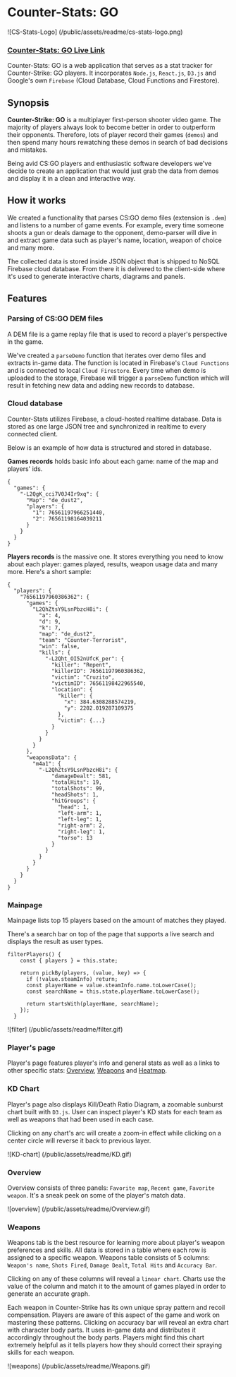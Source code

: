 # Counter-Stats: GO

![CS-Stats-Logo] (/public/assets/readme/cs-stats-logo.png)

### [Counter-Stats: GO Live Link][firebase]
[firebase]: https://cs-go-33263.firebaseapp.com

Counter-Stats: GO is a web application that serves as a stat tracker for Counter-Strike: GO players. It incorporates `Node.js`, `React.js`, `D3.js` and Google's own `Firebase` (Cloud Database, Cloud Functions and Firestore).

## Synopsis
**Counter-Strike: GO** is a multiplayer first-person shooter video game. The majority of players always look to become better in order to outperform their opponents. Therefore, lots of player record their games (`demos`) and then spend many hours rewatching these demos in search of bad decisions and mistakes.

Being avid CS:GO players and enthusiastic software developers we've decide to create an application that would just grab the data from demos and display it in a clean and interactive way.

## How it works
We created a functionality that parses CS:GO demo files (extension is `.dem`) and listens to a number of game events. For example, every time someone shoots a gun or deals damage to the opponent, demo-parser will dive in and extract game data such as player's name, location, weapon of choice and many more.

The collected data is stored inside JSON object that is shipped to NoSQL Firebase cloud database. From there it is delivered to the client-side where it's used to generate interactive charts, diagrams and panels.

## Features

### Parsing of CS:GO DEM files
A DEM file is a game replay file that is used to record a player's perspective in the game.

We've created a `parseDemo` function that iterates over demo files and extracts in-game data. The function is located in Firebase's `Cloud Functions` and is connected to local `Cloud Firestore`. Every time when demo is uploaded to the storage, Firebase will trigger a `parseDemo` function which will result in fetching new data and adding new records to database.

### Cloud database
Counter-Stats utilizes Firebase, a cloud-hosted realtime database. Data is stored as one large JSON tree and synchronized in realtime to every connected client.

Below is an example of how data is structured and stored in database.

**Games records** holds basic info about each game: name of the map and players' ids.

```
{
  "games": {
    "-L2QgK_cci7V0J4Ir9xq": {
      "Map": "de_dust2",
      "players": {
        "1": 76561197966251440,
        "2": 76561198164039211
      }
    }
  }
}
```
**Players records** is the massive one. It stores everything you need to know about each player: games played, results, weapon usage data and many more. Here's a short sample:

```
{
  "players": {
    "76561197960386362": {
      "games": {
        "L2QhZtsY9LsnPbzcH8i": {
          "a": 4,
          "d": 9,
          "k": 7,
          "map": "de_dust2",
          "team": "Counter-Terrorist",
          "win": false,
          "kills": {
            "-L2Qht_OI52nUfcK_per": {
              "killer": "Repent",
              "killerID": 76561197960386362,
              "victim": "Cruzito",
              "victimID": 76561198422965540,
              "location": {
                "killer": {
                  "x": 384.6308288574219,
                  "y": 2202.019287109375
                },
                "victim": {...}
              }
            }
          }
        }
      },
      "weaponsData": {
        "m4a1": {
          "-L2QhZtsY9LsnPbzcH8i": {
              "damageDealt": 581,
              "totalHits": 19,
              "totalShots": 99,
              "headShots": 1,
              "hitGroups": {
                "head": 1,
                "left-arm": 1,
                "left-leg": 1,
                "right-arm": 2,
                "right-leg": 1,
                "torso": 13
              }
            }
          }
        }
      }
    }
  }
}
```

### Mainpage
Mainpage lists top 15 players based on the amount of matches they played.

There's a search bar on top of the page that supports a live search and displays the result as user types.

```  
filterPlayers() {
    const { players } = this.state;

    return pickBy(players, (value, key) => {
      if (!value.steamInfo) return;
      const playerName = value.steamInfo.name.toLowerCase();
      const searchName = this.state.playerName.toLowerCase();

      return startsWith(playerName, searchName);
    });
  }
  ```

![filter] (/public/assets/readme/filter.gif)

### Player's page
Player's page features player's info and general stats as well as a links to other specific stats: [Overview](###overview), [Weapons](###weapons) and [Heatmap](###heatmap).

### KD Chart
Player's page also displays Kill/Death Ratio Diagram, a zoomable sunburst chart built with `D3.js`. User can inspect player's KD stats for each team as well as weapons that had been used in each case.

Clicking on any chart's arc will create a zoom-in effect while clicking on a center circle will reverse it back to previous layer.

![KD-chart] (/public/assets/readme/KD.gif)

### Overview
Overview consists of three panels: `Favorite map`, `Recent game`, `Favorite weapon`. It's a sneak peek on some of the player's match data.

![overview] (/public/assets/readme/Overview.gif)

### Weapons
Weapons tab is the best resource for learning more about player's weapon preferences and skills. All data is stored in a table where each row is assigned to a specific weapon. Weapons table consists of 5 columns: `Weapon's name`, `Shots Fired`, `Damage Dealt`, `Total Hits` and `Accuracy Bar`.

Clicking on any of these columns will reveal a `linear chart`. Charts use the value of the column and match it to the amount of games played in order to generate an accurate graph.

Each weapon in Counter-Strike has its own unique spray pattern and recoil compensation. Players are aware of this aspect of the game and work on mastering these patterns. Clicking on accuracy bar will reveal an extra chart with character body parts. It uses in-game data and distributes it accordingly throughout the body parts. Players might find this chart extremely helpful as it tells players how they should correct their spraying skills for each weapon.

![weapons] (/public/assets/readme/Weapons.gif)
